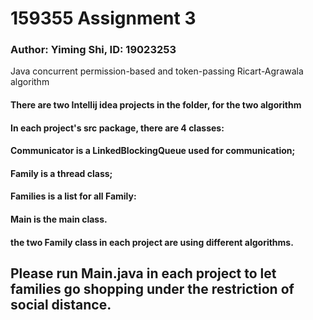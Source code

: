 # 159355 Assignment 3
### Author: Yiming Shi, ID: 19023253
Java concurrent permission-based and token-passing Ricart-Agrawala algorithm
#### There are two Intellij idea projects in the folder, for the two algorithm
#### In each project's src package, there are 4 classes:
#### Communicator is a LinkedBlockingQueue used for communication;
#### Family is a thread class;
#### Families is a list for all Family:
#### Main is the main class.
#### the two Family class in each project are using different algorithms.
## Please run Main.java in each project to let families go shopping under the restriction of social distance.